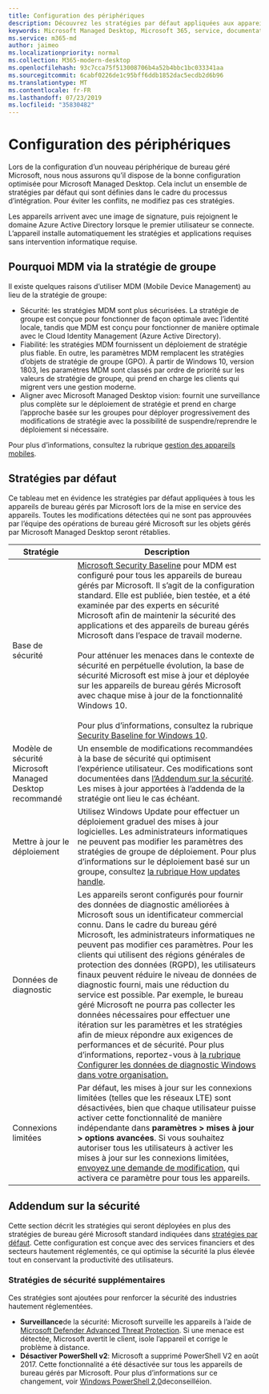 ```yaml
---
title: Configuration des périphériques
description: Découvrez les stratégies par défaut appliquées aux appareils de bureau gérés par Microsoft.
keywords: Microsoft Managed Desktop, Microsoft 365, service, documentation
ms.service: m365-md
author: jaimeo
ms.localizationpriority: normal
ms.collection: M365-modern-desktop
ms.openlocfilehash: 93c7cca75f513008706b4a52b4bbc1bc033341aa
ms.sourcegitcommit: 6cabf0226de1c95bff6ddb1852dac5ecdb2d6b96
ms.translationtype: MT
ms.contentlocale: fr-FR
ms.lasthandoff: 07/23/2019
ms.locfileid: "35830482"
---
```

# <a name="device-configuration"></a>Configuration des périphériques


<!--This topic is the target for a "Learn more" link in the Enterprise Agreement (aka.ms/dev-config); do not delete.-->

<!-- Device configuration and Security Addendum-->

Lors de la configuration d’un nouveau périphérique de bureau géré Microsoft, nous nous assurons qu’il dispose de la bonne configuration optimisée pour Microsoft Managed Desktop. Cela inclut un ensemble de stratégies par défaut qui sont définies dans le cadre du processus d’intégration. Pour éviter les conflits, ne modifiez pas ces stratégies. 

Les appareils arrivent avec une image de signature, puis rejoignent le domaine Azure Active Directory lorsque le premier utilisateur se connecte. L’appareil installe automatiquement les stratégies et applications requises sans intervention informatique requise.

## <a name="why-mdm-over-group-policy"></a>Pourquoi MDM via la stratégie de groupe

Il existe quelques raisons d’utiliser MDM (Mobile Device Management) au lieu de la stratégie de groupe:

- Sécurité: les stratégies MDM sont plus sécurisées. La stratégie de groupe est conçue pour fonctionner de façon optimale avec l’identité locale, tandis que MDM est conçu pour fonctionner de manière optimale avec le Cloud Identity Management (Azure Active Directory).
- Fiabilité: les stratégies MDM fournissent un déploiement de stratégie plus fiable. En outre, les paramètres MDM remplacent les stratégies d’objets de stratégie de groupe (GPO). À partir de Windows 10, version 1803, les paramètres MDM sont classés par ordre de priorité sur les valeurs de stratégie de groupe, qui prend en charge les clients qui migrent vers une gestion moderne. 
- Aligner avec Microsoft Managed Desktop vision: fournit une surveillance plus complète sur le déploiement de stratégie et prend en charge l’approche basée sur les groupes pour déployer progressivement des modifications de stratégie avec la possibilité de suspendre/reprendre le déploiement si nécessaire.

Pour plus d’informations, consultez la rubrique [gestion des appareils mobiles](https://docs.microsoft.com/windows/client-management/mdm/). 

## <a name="default-policies"></a>Stratégies par défaut

Ce tableau met en évidence les stratégies par défaut appliquées à tous les appareils de bureau gérés par Microsoft lors de la mise en service des appareils. Toutes les modifications détectées qui ne sont pas approuvées par l’équipe des opérations de bureau géré Microsoft sur les objets gérés par Microsoft Managed Desktop seront rétablies.

Stratégie | Description
--- | ---
Base de sécurité | [Microsoft Security Baseline](https://docs.microsoft.com/windows/device-security/windows-security-baselines) pour MDM est configuré pour tous les appareils de bureau gérés par Microsoft. Il s’agit de la configuration standard. Elle est publiée, bien testée, et a été examinée par des experts en sécurité Microsoft afin de maintenir la sécurité des applications et des appareils de bureau gérés Microsoft dans l’espace de travail moderne. <br><br>Pour atténuer les menaces dans le contexte de sécurité en perpétuelle évolution, la base de sécurité Microsoft est mise à jour et déployée sur les appareils de bureau gérés Microsoft avec chaque mise à jour de la fonctionnalité Windows 10.<br><br>Pour plus d’informations, consultez la rubrique [Security Baseline for Windows 10](https://blogs.technet.microsoft.com/secguide/2017/10/18/security-baseline-for-windows-10-fall-creators-update-v1709-final/).
Modèle de sécurité Microsoft Managed Desktop recommandé | Un ensemble de modifications recommandées à la base de sécurité qui optimisent l’expérience utilisateur.  Ces modifications sont documentées dans [l’Addendum sur la sécurité](#security-addendum). Les mises à jour apportées à l’addenda de la stratégie ont lieu le cas échéant.  
Mettre à jour le déploiement | Utilisez Windows Update pour effectuer un déploiement graduel des mises à jour logicielles. Les administrateurs informatiques ne peuvent pas modifier les paramètres des stratégies de groupe de déploiement. Pour plus d’informations sur le déploiement basé sur un groupe, consultez [la rubrique How updates handle](../working-with-managed-desktop/updates.md).
Données de diagnostic | Les appareils seront configurés pour fournir des données de diagnostic améliorées à Microsoft sous un identificateur commercial connu. Dans le cadre du bureau géré Microsoft, les administrateurs informatiques ne peuvent pas modifier ces paramètres. Pour les clients qui utilisent des régions générales de protection des données (RGPD), les utilisateurs finaux peuvent réduire le niveau de données de diagnostic fourni, mais une réduction du service est possible. Par exemple, le bureau géré Microsoft ne pourra pas collecter les données nécessaires pour effectuer une itération sur les paramètres et les stratégies afin de mieux répondre aux exigences de performances et de sécurité. Pour plus d’informations, reportez-vous à [la rubrique Configurer les données de diagnostic Windows dans votre organisation.](https://docs.microsoft.com/windows/privacy/configure-windows-diagnostic-data-in-your-organization#enhanced-level)
Connexions limitées | Par défaut, les mises à jour sur les connexions limitées (telles que les réseaux LTE) sont désactivées, bien que chaque utilisateur puisse activer cette fonctionnalité de manière indépendante dans **paramètres > mises à jour > options avancées**. Si vous souhaitez autoriser tous les utilisateurs à activer les mises à jour sur les connexions limitées, [envoyez une demande de modification](https://docs.microsoft.com/microsoft-365/managed-desktop/working-with-managed-desktop/admin-support), qui activera ce paramètre pour tous les appareils.

 ## <a name="security-addendum"></a>Addendum sur la sécurité

 Cette section décrit les stratégies qui seront déployées en plus des stratégies de bureau géré Microsoft standard indiquées dans [stratégies par défaut](#default-policies). Cette configuration est conçue avec des services financiers et des secteurs hautement réglementés, ce qui optimise la sécurité la plus élevée tout en conservant la productivité des utilisateurs.

 ### <a name="additional-security-policies"></a>Stratégies de sécurité supplémentaires

 Ces stratégies sont ajoutées pour renforcer la sécurité des industries hautement réglementées. 
 - **Surveillance**de la sécurité: Microsoft surveille les appareils à l’aide de [Microsoft Defender Advanced Threat Protection](https://docs.microsoft.com/windows/security/threat-protection/windows-defender-atp/windows-defender-advanced-threat-protection). Si une menace est détectée, Microsoft avertit le client, isole l’appareil et corrige le problème à distance. 
 - **Désactiver PowerShell v2**: Microsoft a supprimé PowerShell V2 en août 2017. Cette fonctionnalité a été désactivée sur tous les appareils de bureau gérés par Microsoft. Pour plus d’informations sur ce changement, voir [Windows PowerShell 2,0](https://devblogs.microsoft.com/powershell/windows-powershell-2-0-deprecation/)deconseilléion.
